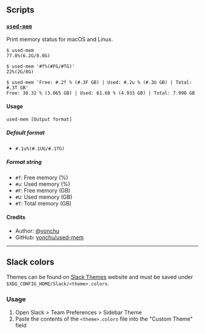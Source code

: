 Scripts
-------

### [`used-mem`](.local/bin/used-mem)

Print memory status for macOS and Linux.

```console
$ used-mem
77.8%(6.2G/8.0G)

$ used-mem '#f%(#FG/#TG)'
22%(2G/8G)

$ used-mem 'Free: #.2f % (#.3F GB) | Used: #.2u % (#.3U GB) | Total: #.3T GB'
Free: 38.32 % (3.065 GB) | Used: 61.68 % (4.933 GB) | Total: 7.998 GB
```

#### Usage

```
used-mem [Output format]
```

##### Default format

- ``#.1u%(#.1UG/#.1TG)``

##### Format string

- `#f`: Free memory (%)
- `#u`: Used memory (%)
- `#F`: Free memory (GB)
- `#U`: Used memory (GB)
- `#T`: Total memory (GB)

#### Credits

- Author: [@yonchu](https://github.com/yonchu)
- GitHub: [yonchu/used-mem](https://github.com/yonchu/used-mem)

---

Slack colors
------------

Themes can be found on [Slack Themes](https://slackthemes.net/) website and must be saved under `$XDG_CONFIG_HOME/Slack/<theme>.colors`.

### Usage

1. Open Slack > Team Preferences > Sidebar Theme
2. Paste the contents of the `<theme>.colors` file into the "Custom Theme" field
